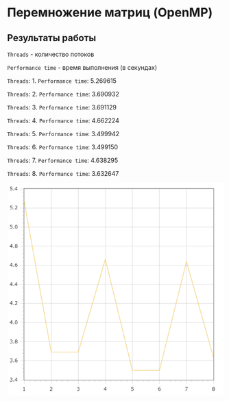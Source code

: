 # Перемножение матриц (OpenMP)

## Результаты работы

`Threads` - количество потоков

`Performance time` - время выполнения (в секундах)

`Threads`: 1. `Performance time`: 5.269615

`Threads`: 2. `Performance time`: 3.690932

`Threads`: 3. `Performance time`: 3.691129

`Threads`: 4. `Performance time`: 4.662224

`Threads`: 5. `Performance time`: 3.499942

`Threads`: 6. `Performance time`: 3.499150

`Threads`: 7. `Performance time`: 4.638295

`Threads`: 8. `Performance time`: 3.632647


![график](assets/OpenMP_performance.png?raw=true)
